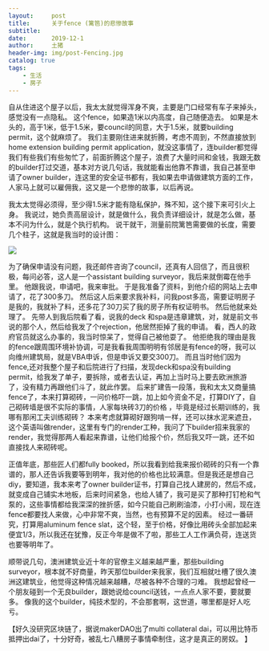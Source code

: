 ```yaml
---
layout:     post
title:      关于fence (篱笆)的悲惨故事
subtitle:   
date:       2019-12-1
author:     土猪
header-img: img/post-Fencing.jpg
catalog: true
tags:
    - 生活
    - 房子
---
```



自从住进这个屋子以后，我太太就觉得浑身不爽，主要是门口经常有车子来掉头，感觉没有一点隐私。 这个fence，如果造1米以内高度，自己随便造去。 如果是木头的，高于1米，低于1.5米，要council的同意，大于1.5米，就要building permit，这个就麻烦了。 我们主要刚住进来就折腾，考虑不周到，不然直接放到home extension building permit application，就没这事情了，连builder都觉得我们有些我们有些匆忙了，前面折腾这个屋子，浪费了大量时间和金钱，我跟无数的builder打过交道，基本对方说几句话，我就能看出他靠不靠谱，我自己甚至申请了owner builder，连这里的安全证书都有，我如果去申请做建筑方面的工作，人家马上就可以雇佣我，这又是一个悲惨的故事，以后再说。




我太太觉得必须得，至少得1.5米才能有隐私保护，殊不知，这个接下来可引火上身。 我说过，她负责高层设计，就是做什么，我负责详细设计，就是怎么做，基本不问为什么，就是个执行机构。 说干就干，测量前院篱笆需要做的长度，需要几个柱子，这就是我当时的设计图：

![](https://cdn.steemitimages.com/DQmRSJg1Xf73vt9qkK6pUa9T7G5ZQLpFsCaRf3BH8yV4vU9/image.png)


为了确保申请没有问题，我还邮件咨询了council，还真有人回信了，而且很积极，每问必答，这人是一个assistant building surveyor，我后来就倒霉在他手里。 他跟我说，申请吧，我来审批。 于是我准备了资料，到他介绍的网站上去申请了，花了300多刀。 然后这人后来要求我补料，问我post多高，需要证明房子是我的，我就补了料，还多花了30刀买了我的房子所有权证明书。 然后他就来处理了。 先带人到我后院看了看，说我的deck 和spa是违章建筑，对，就是前文书说的那个人，然后给我发了个rejection，他居然拒掉了我的申请。 看，西人的政府官员就这么办事的，我当时惊呆了，觉得自己被他耍了。 他拒绝我的理由是我的fence跟周围环境补协调，可是我看我周围明明有邻居是有fence的呀，我可以向维州建筑局，就是VBA申诉，但是申诉又要交300刀。 而且当时他们因为fence,还对我整个屋子和后院进行了扫描，发现deck和spa没有building permit，给我发了单子，要拆除，或者去认证，再加上当时马上要去欧洲旅游了，没有精力再跟他们斗了，就此作罢。 后来扩建告一段落，我和太太又商量搞fence了，本来打算砌砖，一问价格吓一跳，加上如今资金不足，打算DIY了，自己砌砖墙是很不实际的事情，人家每块砖3刀的价格 ，毕竟是经过长期训练的，我哪有那闲工夫训练砌砖？ 本来考虑就算砌好跟狗啃一样，还可以抹水泥来遮丑，这个英语叫做render，这里有专门的render工种，我问了下builder招来我家的render，我觉得那两人看起来靠谱，让他们给报个价，然后我又吓一跳，还不如直接找人来砌砖呢。  



正值年底，那些匠人们都fully booked，所以我看到给我来报价砌砖的只有一个靠谱的，那人还告诉我要等到明年，我对他的价格也比较满意。但是我还是想自己diy，要知道，我本来考了owner builder证书，打算自己找人建房的，然后不成，就变成自己铺实木地板，后来时间紧急，也给人铺了，我可是买了那种打钉枪和气泵的，这些事情都给我深深的挫折感，如今只能自己刷刷油漆，小打小闹，现在连fence都要找人来做，心中非常不爽，当然，也有预算不足的因素。 经过一番研究，打算用aluminum fence slat，这个轻，至于价格，好像比用砖头全部加起来便宜1/3，所以我还在犹豫，反正今年是做不了啦，那些工人工作满负荷，连送货也要等明年了。 




顺带说几句，澳洲建筑业近十年的官僚主义越来越严重，那些building surveyor，根本就不好商量，昨天那位builder来我家，我们互相就吐槽了很久澳洲这建筑业，他觉得这种情况越来越糟，尽被各种不合理的刁难。 我想起曾经一个朋友碰到一个无良builder，跟她说给council送钱，一点点人家不要，要就要多。 像我的这个builder，纯技术型的，不会那套啊，这世道，哪里都是好人吃亏。



【好久没研究区块链了，据说makerDAO出了multi collateral dai，可以用比特币抵押出dai了，十分好奇，被乱七八糟房子事情牵制住，这才是真正的房奴。 】


